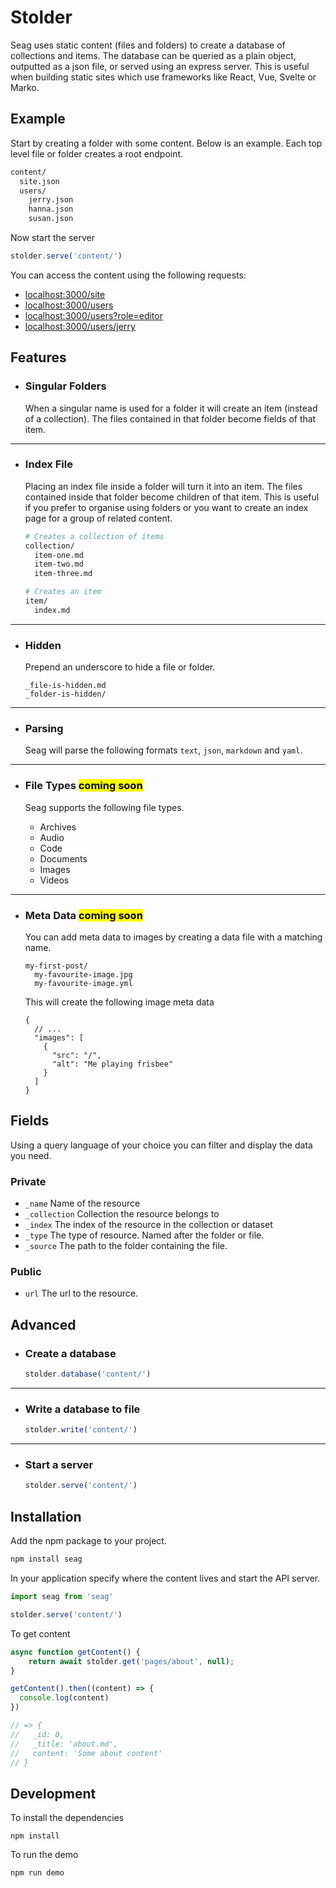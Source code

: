 # Stolder

Seag uses static content (files and folders) to create a database of collections and items. The database can be queried as a plain object, outputted as a json file, or served using an express server. This is useful when building static sites which use frameworks like React, Vue, Svelte or Marko.

## Example

Start by creating a folder with some content. Below is an example. Each top level file or folder creates a root endpoint.

```bash
content/
  site.json
  users/
    jerry.json
    hanna.json
    susan.json
```

Now start the server

```js
stolder.serve('content/')
```

You can access the content using the following requests:

- [localhost:3000/site](http://localhost:3000/site)
- [localhost:3000/users](http://localhost:3000/users)
- [localhost:3000/users?role=editor](http://localhost:3000/users?role=editor)
- [localhost:3000/users/jerry](http://localhost:3000/users/jerry)


## Features

- ### Singular Folders
  
  When a singular name is used for a folder it will create an item (instead of a collection). The files contained in that folder become fields of that item.

---

- ### Index File

  Placing an index file inside a folder will turn it into an item. The files contained inside that folder become children of that item. This is useful if you prefer to organise using folders or you want to create an index page for a group of related content.

  ```bash
  # Creates a collection of items
  collection/
    item-one.md
    item-two.md
    item-three.md

  # Creates an item
  item/
    index.md
  ```

---

- ### Hidden

  Prepend an underscore to hide a file or folder.

  ```
  _file-is-hidden.md
  _folder-is-hidden/
  ```

---

- ### Parsing

  Seag will parse the following formats `text`, `json`, `markdown` and `yaml`.

---

- ### File Types <mark>coming soon</mark>

  Seag supports the following file types.

  - Archives
  - Audio
  - Code
  - Documents
  - Images
  - Videos

---

- ### Meta Data <mark>coming soon</mark>

  You can add meta data to images by creating a data file with a matching name.

  ```
  my-first-post/
    my-favourite-image.jpg
    my-favourite-image.yml
  ```

  This will create the following image meta data

  ```jsonc
  {
    // ...
    "images": [
      {
        "src": "/",
        "alt": "Me playing frisbee"
      }
    ]
  }
  ```

    
## Fields

Using a query language of your choice you can filter and display the data you need.

### Private

- `_name` Name of the resource
- `_collection` Collection the resource belongs to
- `_index` The index of the resource in the collection or dataset
- `_type` The type of resource. Named after the folder or file.
- `_source` The path to the folder containing the file.


### Public

- `url` The url to the resource.


## Advanced

- ### Create a database
  
  ```js
  stolder.database('content/')
  ```

---

- ### Write a database to file

  ```js
  stolder.write('content/')
  ```

---

- ### Start a server

  ```js
  stolder.serve('content/')
  ```

## Installation

Add the npm package to your project.

```bash
npm install seag
```

In your application specify where the content lives and start the API server.

```js
import seag from 'seag'

stolder.serve('content/')
```

To get content

```js
async function getContent() {
    return await stolder.get('pages/about', null);
}

getContent().then((content) => {
  console.log(content)
})

// => {
//   _id: 0,
//   _title: 'about.md',
//   content: 'Some about content'
// }
```

## Development

To install the dependencies

```
npm install
```

To run the demo

```
npm run demo
```